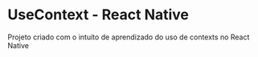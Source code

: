 # UseContext - React Native

Projeto criado com o intuíto de aprendizado do uso de contexts no React Native
